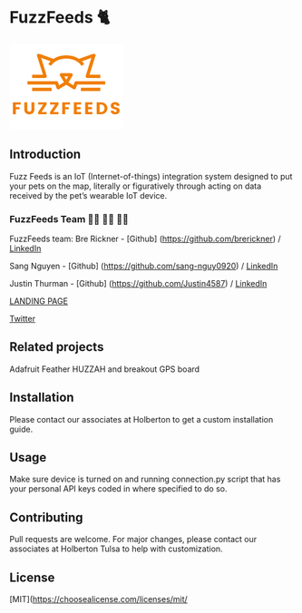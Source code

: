 # FuzzFeeds	:cat2:
![FuzzFeeds](orange_logo.png)

## Introduction
Fuzz Feeds is an IoT (Internet-of-things) integration system designed to put your pets on the map, literally or figuratively through acting on data received by the pet’s wearable IoT device.

### FuzzFeeds Team :woman_technologist: :man_technologist: :man_technologist:
FuzzFeeds team:
Bre Rickner - [Github] (https://github.com/brerickner) / [LinkedIn](https://www.linkedin.com/in/brerickner)


Sang Nguyen - [Github] (https://github.com/sang-nguy0920) / [LinkedIn](https://www.linkedin.com/in/sang-n-8666631a9)


Justin Thurman - [Github] (https://github.com/Justin4587) / [LinkedIn](https://www.linkedin.com/in/justin-thurman-293942123/)

​[LANDING PAGE](http://fuzzfeeds.tech "FuzzFeeds")


[Twitter](https://twitter.com/kiddy_rick)

## Related projects
Adafruit Feather HUZZAH and breakout GPS board

## Installation
Please contact our associates at Holberton to get a custom installation guide.


## Usage
Make sure device is turned on and running connection.py script that has your personal API keys coded in where specified to do so.


## Contributing
Pull requests are welcome. For major changes, please contact our associates at Holberton Tulsa to help with customization.


## License
[MIT](https://choosealicense.com/licenses/mit/
